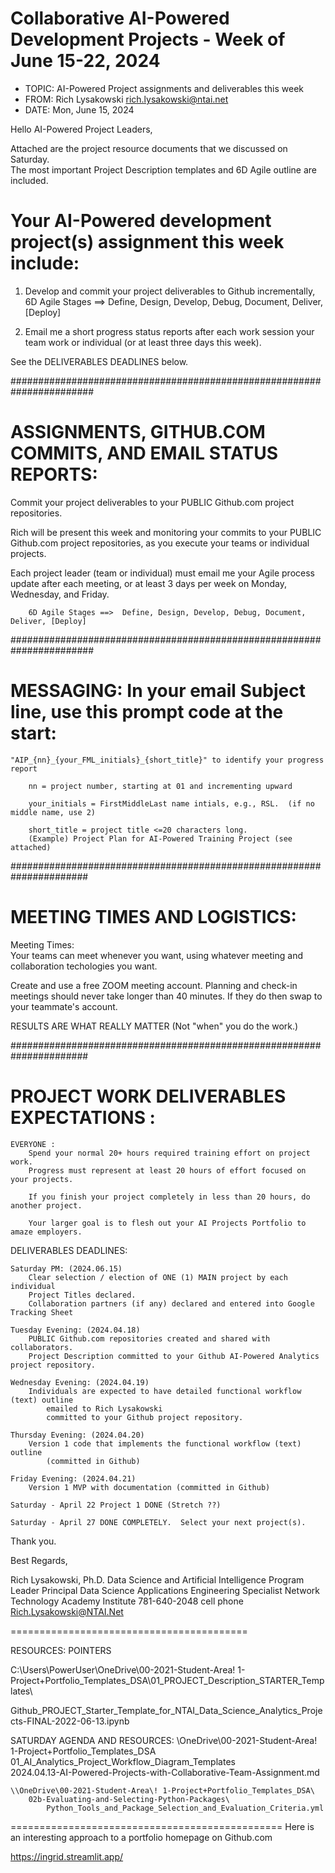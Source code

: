 

# Collaborative AI-Powered Development Projects - Week of June 15-22, 2024
- TOPIC: AI-Powered Project assignments and deliverables this week
- FROM: Rich Lysakowski <rich.lysakowski@ntai.net>
- DATE: Mon, June 15, 2024


Hello AI-Powered Project Leaders, 

Attached are the project resource documents that we discussed on Saturday.  
The most important Project Description templates and 6D Agile outline are included.

# Your AI-Powered development project(s) assignment this week include:

1) Develop and commit your project deliverables to Github incrementally,
        6D Agile Stages ==>  Define, Design, Develop, Debug, Document, Deliver, [Deploy]

2) Email me a short progress status reports after each work session your team work or individual 
    (or at least three days this week).

See the DELIVERABLES DEADLINES below.

#######################################################################
# ASSIGNMENTS, GITHUB.COM COMMITS, AND EMAIL STATUS REPORTS:

Commit your project deliverables to your PUBLIC Github.com project repositories.

Rich will be present this week and monitoring your commits to your PUBLIC Github.com project repositories, as you execute your teams or individual projects.  

Each project leader (team or individual) must email me your Agile process update after each meeting, or at least 3 days per week on Monday, Wednesday, and Friday.
 
        6D Agile Stages ==>  Define, Design, Develop, Debug, Document, Deliver, [Deploy]

#######################################################################

# MESSAGING:  In your email Subject line, use this prompt code at the start:

    "AIP_{nn}_{your_FML_initials}_{short_title}" to identify your progress report

        nn = project number, starting at 01 and incrementing upward

        your_initials = FirstMiddleLast name intials, e.g., RSL.  (if no middle name, use 2)

        short_title = project title <=20 characters long.
        (Example) Project Plan for AI-Powered Training Project (see attached)

######################################################################
# MEETING TIMES AND LOGISTICS:

Meeting Times:  
Your teams can meet whenever you want, using whatever meeting and collaboration techologies you want.  

Create and use a free ZOOM meeting account. 
Planning and check-in meetings should never take longer than 40 minutes.
If they do then swap to your teammate's account.  

   RESULTS ARE WHAT REALLY MATTER (Not "when" you do the work.)

######################################################################
# PROJECT WORK DELIVERABLES EXPECTATIONS :

    EVERYONE :
        Spend your normal 20+ hours required training effort on project work.
        Progress must represent at least 20 hours of effort focused on your projects.
       
        If you finish your project completely in less than 20 hours, do another project.

        Your larger goal is to flesh out your AI Projects Portfolio to amaze employers.
   
DELIVERABLES DEADLINES:

    Saturday PM: (2024.06.15)
        Clear selection / election of ONE (1) MAIN project by each individual
        Project Titles declared.  
        Collaboration partners (if any) declared and entered into Google Tracking Sheet

    Tuesday Evening: (2024.04.18)  
        PUBLIC Github.com repositories created and shared with collaborators.
        Project Description committed to your Github AI-Powered Analytics project repository.
           
    Wednesday Evening: (2024.04.19)
        Individuals are expected to have detailed functional workflow (text) outline          
            emailed to Rich Lysakowski
            committed to your Github project repository.

    Thursday Evening: (2024.04.20)
        Version 1 code that implements the functional workflow (text) outline
            (committed in Github)

    Friday Evening: (2024.04.21)
        Version 1 MVP with documentation (committed in Github)
       
    Saturday - April 22 Project 1 DONE (Stretch ??)
   
    Saturday - April 27 DONE COMPLETELY.  Select your next project(s).
   
Thank you.

Best Regards,

Rich Lysakowski, Ph.D.
Data Science and Artificial Intelligence Program Leader
Principal Data Science Applications Engineering Specialist
Network Technology Academy Institute
781-640-2048 cell phone
Rich.Lysakowski@NTAI.Net

=========================================

RESOURCES: POINTERS

C:\Users\PowerUser\OneDrive\00-2021-Student-Area\! 1-Project+Portfolio_Templates_DSA\01_PROJECT_Description_STARTER_Templates\

Github_PROJECT_Starter_Template_for_NTAI_Data_Science_Analytics_Projects-FINAL-2022-06-13.ipynb


SATURDAY AGENDA AND RESOURCES:
    \OneDrive\00-2021-Student-Area\! 1-Project+Portfolio_Templates_DSA\
        01_AI_Analytics_Project_Workflow_Diagram_Templates\
            2024.04.13-AI-Powered-Projects-with-Collaborative-Team-Assignment.md

    \\OneDrive\00-2021-Student-Area\! 1-Project+Portfolio_Templates_DSA\
        02b-Evaluating-and-Selecting-Python-Packages\
            Python_Tools_and_Package_Selection_and_Evaluation_Criteria.yml

===============================================
Here is an interesting approach to a portfolio homepage on Github.com

https://ingrid.streamlit.app/
